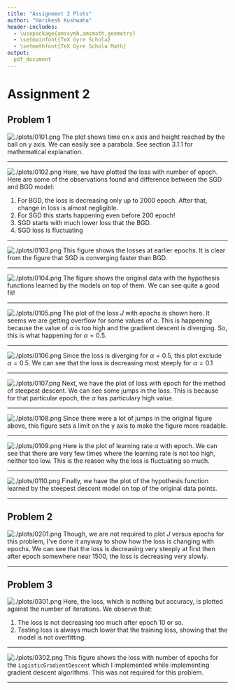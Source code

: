 ```yaml
---
title: "Assignment 2 Plots"
author: "Harikesh Kushwaha"
header-includes:
  - \usepackage{amssymb,amsmath,geometry}
  - \setmainfont{TeX Gyre Schola}
  - \setmathfont{TeX Gyre Schola Math}
output: 
  pdf_document
---
```


# Assignment 2

## Problem 1

![./plots/0101.png](./plots/0101.png)
The plot shows time on x axis and height reached by the ball on y axis. We can easily see a parabola. See section 3.1.1 for mathematical explanation.

---

![./plots/0102.png](./plots/0102.png)
Here, we have plotted the loss with number of epoch. Here are some of the observations found and difference between the SGD and BGD model:

1. For BGD, the loss is decreasing only up to 2000 epoch. After that, change in loss is almost negligible.
2. For SGD this starts happening even before 200 epoch!
3. SGD starts with much lower loss that the BGD.
4. SGD loss is fluctuating

---

![./plots/0103.png](./plots/0103.png)
This figure shows the losses at earlier epochs. It is clear from the figure that SGD is converging faster than BGD.

---

![./plots/0104.png](./plots/0104.png)
The figure shows the original data with the hypothesis functions learned by the models on top of them. We can see quite a good fit!

---

![./plots/0105.png](./plots/0105.png)
The plot of the loss $J$ with epochs is shown here. It seems we are getting overflow for some values of $\alpha$. This is happening because the value of $\alpha$ is too high and the gradient descent is diverging. So, this is what happening for $\alpha = 0.5$.

---

![./plots/0106.png](./plots/0106.png)
Since the loss is diverging for $\alpha = 0.5$, this plot exclude $\alpha=0.5$. We can see that the loss is decreasing most steeply for $\alpha = 0.1$

---

![./plots/0107.png](./plots/0107.png)
Next, we have the plot of loss with epoch for the method of steepest descent. We can see some jumps in the loss. This is because for that particular epoch, the $\alpha$ has particulary high value.

---

![./plots/0108.png](./plots/0108.png)
Since there were a lot of jumps in the original figure above, this figure sets a limit on the y axis to make the figure more readable.

---

![./plots/0109.png](./plots/0109.png)
Here is the plot of learning rate $\alpha$ with epoch. We can see that there are very few times where the learning rate is not too high, neither too low. This is the reason why the loss is fluctuating so much.

---

![./plots/0110.png](./plots/0110.png)
Finally, we have the plot of the hypothesis function learned by the steepest descent model on top of the original data points.

---

## Problem 2

![./plots/0201.png](./plots/0201.png)
Though, we are not required to plot $J$ versus epochs for this problem, I've done it anyway to show how the loss is changing with epochs. We can see that the loss is decreasing very steeply at first then after epoch somewhere near 1500, the loss is decreasing very slowly.

---

## Problem 3

![./plots/0301.png](./plots/0301.png)
Here, the loss, which is nothing but accuracy, is plotted against the number of iterations. We observe that:

1. The loss is not decreasing too much after epoch 10 or so.
2. Testing loss is always much lower that the training loss, showing that the model is not overfitting.

---

![./plots/0302.png](./plots/0302.png)
This figure shows the loss with number of epochs for the `LogisticGradientDescent` which I implemented while implementing gradient descent algorithms. This was not required for this problem.

---
